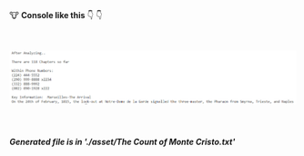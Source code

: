 <br/>

🐮 **Console like this** 👇 👇


<br />

<br />

<div align="center">
  <img src="doc/app-demo.PNG" alt="example screenshot">
</div>

<br />


<br />

##### Generated file is in './asset/The Count of Monte Cristo.txt'
